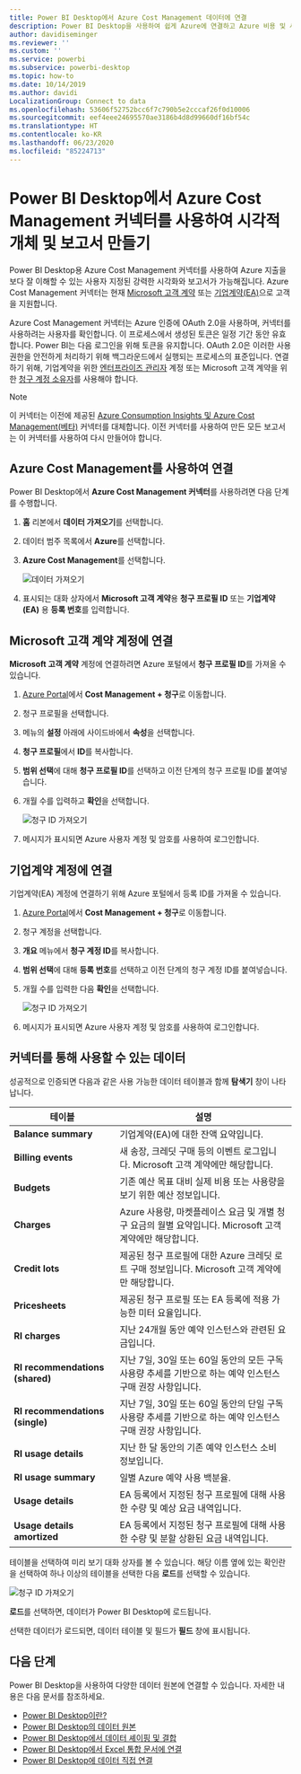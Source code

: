 ```yaml
---
title: Power BI Desktop에서 Azure Cost Management 데이터에 연결
description: Power BI Desktop을 사용하여 쉽게 Azure에 연결하고 Azure 비용 및 사용 현황에 대한 인사이트를 얻을 수 있습니다.
author: davidiseminger
ms.reviewer: ''
ms.custom: ''
ms.service: powerbi
ms.subservice: powerbi-desktop
ms.topic: how-to
ms.date: 10/14/2019
ms.author: davidi
LocalizationGroup: Connect to data
ms.openlocfilehash: 53606f52752bcc6f7c790b5e2cccaf26f0d10006
ms.sourcegitcommit: eef4eee24695570ae3186b4d8d99660df16bf54c
ms.translationtype: HT
ms.contentlocale: ko-KR
ms.lasthandoff: 06/23/2020
ms.locfileid: "85224713"
---
```

# <a name="create-visuals-and-reports-with-the-azure-cost-management-connector-in-power-bi-desktop"></a>Power BI Desktop에서 Azure Cost Management 커넥터를 사용하여 시각적 개체 및 보고서 만들기

Power BI Desktop용 Azure Cost Management 커넥터를 사용하여 Azure 지출을 보다 잘 이해할 수 있는 사용자 지정된 강력한 시각화와 보고서가 가능해집니다. Azure Cost Management 커넥터는 현재 [Microsoft 고객 계약](https://azure.microsoft.com/pricing/purchase-options/microsoft-customer-agreement/) 또는 [기업계약(EA)](https://azure.microsoft.com/pricing/enterprise-agreement/)으로 고객을 지원합니다.  

Azure Cost Management 커넥터는 Azure 인증에 OAuth 2.0을 사용하며, 커넥터를 사용하려는 사용자를 확인합니다. 이 프로세스에서 생성된 토큰은 일정 기간 동안 유효합니다. Power BI는 다음 로그인을 위해 토큰을 유지합니다. OAuth 2.0은 이러한 사용 권한을 안전하게 처리하기 위해 백그라운드에서 실행되는 프로세스의 표준입니다. 연결하기 위해, 기업계약을 위한 [엔터프라이즈 관리자](https://docs.microsoft.com/azure/billing/billing-understand-ea-roles) 계정 또는 Microsoft 고객 계약을 위한 [청구 계정 소유자](https://docs.microsoft.com/azure/billing/billing-understand-mca-roles)를 사용해야 합니다. 

> [!NOTE]
> 이 커넥터는 이전에 제공된 [Azure Consumption Insights 및 Azure Cost Management(베타)](desktop-connect-azure-consumption-insights.md) 커넥터를 대체합니다. 이전 커넥터를 사용하여 만든 모든 보고서는 이 커넥터를 사용하여 다시 만들어야 합니다.

## <a name="connect-using-azure-cost-management"></a>Azure Cost Management를 사용하여 연결

Power BI Desktop에서 **Azure Cost Management 커넥터**를 사용하려면 다음 단계를 수행합니다.

1.  **홈** 리본에서 **데이터 가져오기**를 선택합니다.
2.  데이터 범주 목록에서 **Azure**를 선택합니다.
3.  **Azure Cost Management**를 선택합니다.

    ![데이터 가져오기](media/desktop-connect-azure-cost-management/azure-cost-management-00b.png)

4. 표시되는 대화 상자에서 **Microsoft 고객 계약**용 **청구 프로필 ID** 또는 **기업계약(EA)** 용 **등록 번호**를 입력합니다. 


## <a name="connect-to-a-microsoft-customer-agreement-account"></a>Microsoft 고객 계약 계정에 연결 

**Microsoft 고객 계약** 계정에 연결하려면 Azure 포털에서 **청구 프로필 ID**를 가져올 수 있습니다.

1.  [Azure Portal](https://portal.azure.com/)에서 **Cost Management + 청구**로 이동합니다.
2.  청구 프로필을 선택합니다. 
3.  메뉴의 **설정** 아래에 사이드바에서 **속성**을 선택합니다.
4.  **청구 프로필**에서 **ID**를 복사합니다. 
5.  **범위 선택**에 대해 **청구 프로필 ID**를 선택하고 이전 단계의 청구 프로필 ID를 붙여넣습니다. 
6.  개월 수를 입력하고 **확인**을 선택합니다.

    ![청구 ID 가져오기](media/desktop-connect-azure-cost-management/azure-cost-management-01a.png)

7.  메시지가 표시되면 Azure 사용자 계정 및 암호를 사용하여 로그인합니다. 


## <a name="connect-to-an-enterprise-agreement-account"></a>기업계약 계정에 연결

기업계약(EA) 계정에 연결하기 위해 Azure 포털에서 등록 ID를 가져올 수 있습니다.

1.  [Azure Portal](https://portal.azure.com/)에서 **Cost Management + 청구**로 이동합니다.
2.  청구 계정을 선택합니다.
3.  **개요** 메뉴에서 **청구 계정 ID**를 복사합니다.
4.  **범위 선택**에 대해 **등록 번호**를 선택하고 이전 단계의 청구 계정 ID를 붙여넣습니다. 
5.  개월 수를 입력한 다음 **확인**을 선택합니다.

    ![청구 ID 가져오기](media/desktop-connect-azure-cost-management/azure-cost-management-01b.png)

6.  메시지가 표시되면 Azure 사용자 계정 및 암호를 사용하여 로그인합니다. 

## <a name="data-available-through-the-connector"></a>커넥터를 통해 사용할 수 있는 데이터

성공적으로 인증되면 다음과 같은 사용 가능한 데이터 테이블과 함께 **탐색기** 창이 나타납니다.



| **테이블** | **설명** |
| --- | --- |
| **Balance summary** | 기업계약(EA)에 대한 잔액 요약입니다. |
| **Billing events** | 새 송장, 크레딧 구매 등의 이벤트 로그입니다. Microsoft 고객 계약에만 해당합니다. |
| **Budgets** | 기존 예산 목표 대비 실제 비용 또는 사용량을 보기 위한 예산 정보입니다. |
| **Charges** | Azure 사용량, 마켓플레이스 요금 및 개별 청구 요금의 월별 요약입니다. Microsoft 고객 계약에만 해당합니다. |
| **Credit lots** | 제공된 청구 프로필에 대한 Azure 크레딧 로트 구매 정보입니다. Microsoft 고객 계약에만 해당합니다. |
| **Pricesheets** | 제공된 청구 프로필 또는 EA 등록에 적용 가능한 미터 요율입니다. |
| **RI charges** | 지난 24개월 동안 예약 인스턴스와 관련된 요금입니다. |
| **RI recommendations (shared)** | 지난 7일, 30일 또는 60일 동안의 모든 구독 사용량 추세를 기반으로 하는 예약 인스턴스 구매 권장 사항입니다. |
| **RI recommendations (single)** | 지난 7일, 30일 또는 60일 동안의 단일 구독 사용량 추세를 기반으로 하는 예약 인스턴스 구매 권장 사항입니다. |
| **RI usage details** | 지난 한 달 동안의 기존 예약 인스턴스 소비 정보입니다. |
| **RI usage summary** | 일별 Azure 예약 사용 백분율. |
| **Usage details** | EA 등록에서 지정된 청구 프로필에 대해 사용한 수량 및 예상 요금 내역입니다. |
| **Usage details amortized** | EA 등록에서 지정된 청구 프로필에 대해 사용한 수량 및 분할 상환된 요금 내역입니다. |

테이블을 선택하여 미리 보기 대화 상자를 볼 수 있습니다. 해당 이름 옆에 있는 확인란을 선택하여 하나 이상의 테이블을 선택한 다음 **로드**를 선택할 수 있습니다.

![청구 ID 가져오기](media/desktop-connect-azure-cost-management/azure-cost-management-01c.png)

**로드**를 선택하면, 데이터가 Power BI Desktop에 로드됩니다. 

선택한 데이터가 로드되면, 데이터 테이블 및 필드가 **필드** 창에 표시됩니다.


## <a name="next-steps"></a>다음 단계

Power BI Desktop을 사용하여 다양한 데이터 원본에 연결할 수 있습니다. 자세한 내용은 다음 문서를 참조하세요.

* [Power BI Desktop이란?](../fundamentals/desktop-what-is-desktop.md)
* [Power BI Desktop의 데이터 원본](desktop-data-sources.md)
* [Power BI Desktop에서 데이터 셰이핑 및 결합](desktop-shape-and-combine-data.md)
* [Power BI Desktop에서 Excel 통합 문서에 연결](desktop-connect-excel.md)   
* [Power BI Desktop에 데이터 직접 연결](desktop-enter-data-directly-into-desktop.md)   
